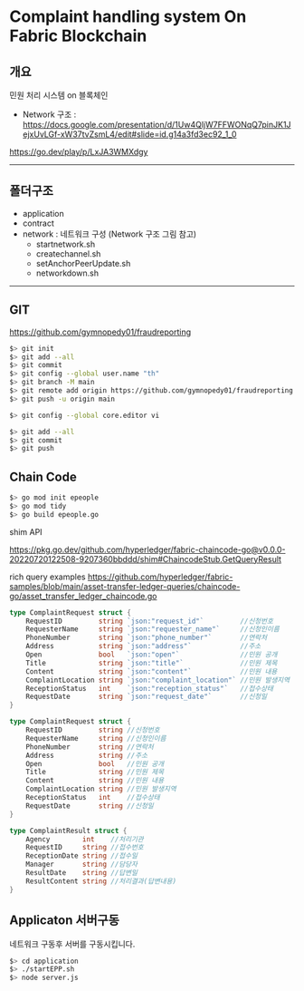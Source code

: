 # Complaint handling system On Fabric Blockchain

## 개요 
 민원 처리 시스템 on 블록체인
- Network 구조 : https://docs.google.com/presentation/d/1Uw4QljW7FFWONqQ7pinJK1JejxUvLGf-xW37tvZsmL4/edit#slide=id.g14a3fd3ec92_1_0

https://go.dev/play/p/LxJA3WMXdgy

<hr/>

## 폴더구조

- application
- contract
- network : 네트워크 구성 (Network 구조 그림 참고) 
  - startnetwork.sh     
  - createchannel.sh
  - setAnchorPeerUpdate.sh
  - networkdown.sh

<hr/>

## GIT 

https://github.com/gymnopedy01/fraudreporting

```sh
$> git init 
$> git add --all
$> git commit 
$> git config --global user.name "th"
$> git branch -M main
$> git remote add origin https://github.com/gymnopedy01/fraudreporting.git
$> git push -u origin main
```

```sh
$> git config --global core.editor vi
```

```sh
$> git add --all
$> git commit
$> git push
```


## Chain Code

```sh
$> go mod init epeople
$> go mod tidy
$> go build epeople.go
```

shim API

https://pkg.go.dev/github.com/hyperledger/fabric-chaincode-go@v0.0.0-20220720122508-9207360bbddd/shim#ChaincodeStub.GetQueryResult

rich query examples
https://github.com/hyperledger/fabric-samples/blob/main/asset-transfer-ledger-queries/chaincode-go/asset_transfer_ledger_chaincode.go

```go
type ComplaintRequest struct {
	RequestID         string `json:"request_id"`         //신청번호
	RequesterName     string `json:"requester_name"`     //신청인이름
	PhoneNumber       string `json:"phone_number"`       //연락처
	Address           string `json:"address"`            //주소
	Open              bool   `json:"open"`               //민원 공개
	Title             string `json:"title"`              //민원 제목
	Content           string `json:"content"`            //민원 내용
	ComplaintLocation string `json:"complaint_location"` //민원 발생지역
	ReceptionStatus   int    `json:"reception_status"`   //접수상태
	RequestDate       string `json:"request_date"`       //신청일
}

type ComplaintRequest struct {
	RequestID         string //신청번호
	RequesterName     string //신청인이름
	PhoneNumber       string //연락처
	Address           string //주소
	Open              bool   //민원 공개
	Title             string //민원 제목
	Content           string //민원 내용
	ComplaintLocation string //민원 발생지역
	ReceptionStatus   int    //접수상태
	RequestDate       string //신청일
}

type ComplaintResult struct {
	Agency        int    //처리기관
	RequestID     string //접수번호
	ReceptionDate string //접수일
	Manager       string //담당자
	ResultDate    string //답변일
	ResultContent string //처리결과(답변내용)
}
```


## Applicaton 서버구동

네트워크 구동후 서버를 구동시킵니다.
```sh
$> cd application
$> ./startEPP.sh
$> node server.js
```